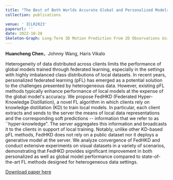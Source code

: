 ```yaml
---
title: "The Best of Both Worlds Accurate Global and Personalized Models through Federated Learning with Data-Free Hyper-Knowledge Distillation"
collection: publications

venue: ' ICLR2023'
paperurl: ''
date: 2022-10-28
Skeleton-Graph: Long-Term 3D Motion Prediction From 2D Observations Using Deep Spatio-Temporal Graph CNNs
---
```

**Huancheng Chen**，Johnny Wang, Haris Vikalo

Heterogeneity of data distributed across clients limits the performance of global models trained through federated learning, especially in the settings with highly imbalanced class distributions of local datasets. In recent years, personalized federated learning (pFL) has emerged as a potential solution to the challenges presented by heterogeneous data. However, existing pFL methods typically enhance performance of local models at the expense of the global model's accuracy. We propose FedHKD (Federated Hyper-Knowledge Distillation), a novel FL algorithm in which clients rely on knowledge distillation (KD) to train local models. In particular, each client extracts and sends to the server the means of local data representations and the corresponding soft predictions -- information that we refer to as ``hyper-knowledge". The server aggregates this information and broadcasts it to the clients in support of local training. Notably, unlike other KD-based pFL methods, FedHKD does not rely on a public dataset nor it deploys a generative model at the server. We analyze convergence of FedHKD and conduct extensive experiments on visual datasets in a variety of scenarios, demonstrating that FedHKD provides significant improvement in both personalized as well as global model performance compared to state-of-the-art FL methods designed for heterogeneous data settings.

[Download paper here]()

